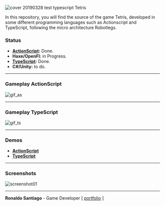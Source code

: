 ![cover](img_cover_tetris.png)
20190328 test typescript Tetris

In this repository, you will find the source of the game Tetris, developed in some different programming languages such as Actionscript and TypeScript, following the micro architecture Robotlegs.

### Status

+ **[ActionScript](https://ronaldosetzer.github.io/portfolio/open_source/tetris_as/):** Done.
+ **Haxe/OpenFl:** in Progress.
+ **[TypeScript](https://ronaldosetzer.github.io/portfolio/open_source/tetris_ts/):** Done.
+ **C#/Unity:** to do.

* * *

### Gameplay ActionScript

![gif_as](gif_tetris_as_demo.gif)

* * *

### Gameplay TypeScript

![gif_ts](gif_tetris_ts_demo.gif)

* * *

### Demos
+ **[ActionScript](https://ronaldosetzer.github.io/portfolio/open_source/tetris_as/)**
+ **[TypeScript](https://ronaldosetzer.github.io/portfolio/open_source/tetris_ts/)**

* * *


### Screenshots
![screenshot01](img_game_tetris.png)
* * *

**Ronaldo Santiago**  - Game Developer [ [portfolio](https://ronaldosetzer.github.io/portfolio/) ]

